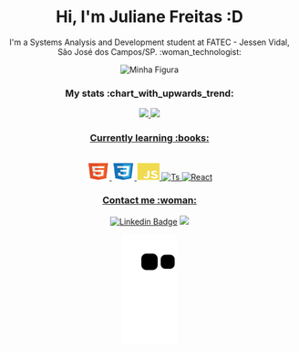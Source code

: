 <H1  align="center"> Hi, I'm Juliane Freitas :D </H1>


<p style="display: inline_block"  align="center">I'm a Systems Analysis and Development student at FATEC - Jessen Vidal, São José dos Campos/SP. :woman_technologist: </p>
<div align="center">
<img src="https://data.whicdn.com/images/314985289/original.gif" width="800" alt="Minha Figura">
</div>

<H3 style="display: inline_block" align="center">My stats 	:chart_with_upwards_trend: </H3>
<div align="center">
  <a href="https://github.com/JulianeFreitass">
  <img height="160em" src="https://github-readme-stats.vercel.app/api?username=JulianeFreitass&show_icons=true&theme=cobalt&include_all_commits=true&count_private=true"/>
  <img height="160m" src="https://github-readme-stats.vercel.app/api/top-langs/?username=JulianeFreitass&layout=compact&langs_count=7&theme=cobalt"/>
</div>

<H3 style="display: inline_block"enter" align="center">Currently learning 	:books: </H3>
<div style="display: inline_block"enter" align="center"><br>
  <img alt= "HTML" height="30" width="40" src="https://raw.githubusercontent.com/devicons/devicon/master/icons/html5/html5-original.svg">
  <img alt= "CSS" height="30" width="40" src="https://raw.githubusercontent.com/devicons/devicon/master/icons/css3/css3-original.svg">
  <img alt= "Js" height="30" width="40" src="https://raw.githubusercontent.com/devicons/devicon/master/icons/javascript/javascript-plain.svg"> 
  <img alt= "Ts" height="30" width="40" src="https://cdn.jsdelivr.net/gh/devicons/devicon/icons/typescript/typescript-plain.svg" />                     
  <img alt= "React" height="30" width="40" src="https://cdn.jsdelivr.net/gh/devicons/devicon/icons/react/react-original.svg" />
                                                                                                                                      
</div> 

<H3 style="display: inline_block"enter" align="center"> Contact me :woman:</H3>

<div style="display: inline_block" align="center"> 

[![Linkedin Badge](https://img.shields.io/badge/-LinkedIn-blue?style=flat-square&logo=Linkedin&logoColor=white&link=https://www.linkedin.com/in/juliane-freitas-9b6287163/)](https://www.linkedin.com/in/juliane-freitas-9b6287163/) <a href="mailto:<juliane.freitas55@gmail.com>" alt="gmail" target="_blank">
<img src="https://img.shields.io/badge/-Gmail-FF0000?style=flat-square&labelColor=FF0000&logo=gmail&logoColor=white&link=mailto:juliane.freitas55@gmail.com" />
</a>

![Snake animation](https://github.com/JulianeFreitass/JulianeFreitass/blob/output/github-contribution-grid-snake.svg)
    
</div>
